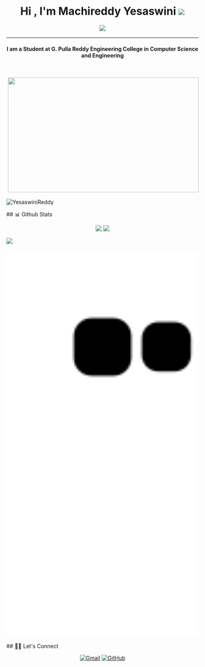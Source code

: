 <h1 align="center">Hi , I'm Machireddy Yesaswini <img src="https://media.giphy.com/media/hvRJCLFzcasrR4ia7z/giphy.gif" width="35"></h1>
<p align="center">
 <a href="https://github.com/DenverCoder1/readme-typing-svg"><img src="https://readme-typing-svg.herokuapp.com?lines=Computer+Science+Student;DS%20|%20AI%20|%20ML%20Enthusiast;Always%20learning%20new%20things&center=true&width=500&height=50&font=georgia"></a>
</p>
<hr/>
<h4 align="center">I am a Student at G. Pulla Reddy Engineering College in Computer Science and Engineering</h4>
<br>
<p align="centre">&nbsp;<img  src="https://image.shutterstock.com/z/stock-vector-programming-banner-coding-best-programming-languages-flat-illustration-concept-1078387013.jpg" width="500" height="300">
<p align="left"> <img src="https://komarev.com/ghpvc/?username=YesaswiniReddy&label=Profile%20views&color=0e75b6&style=flat" alt="YesaswiniReddy" /> </p>
## 📊 Github Stats
<p align="center">
   <img width="48%" src="https://github-readme-stats.vercel.app/api?username=YesaswiniReddy&show_icons=true&theme=radical" />
   <img width="48%" src="https://github-readme-streak-stats.herokuapp.com/?user=YesaswiniReddy&theme=radical" />
</p>
<img src="https://activity-graph.herokuapp.com/graph?username=YesaswiniReddy&theme=redical&count_private=true">
<p align="center">
<p align="center"> <img src="https://github.com/arpanaditya/arpanaditya/blob/output/github-contribution-grid-snake.svg" width="1000" /> </p>
## 🙋‍♀️ Let's Connect

<p align="center">
	<a href="mailto:yesaswinireddy280@gmail.com"><img src="https://img.icons8.com/bubbles/50/000000/gmail.png" alt="Gmail"/></a>
	<a href="https://github.com/YesaswiniReddy/YesaswiniReddy"><img src="https://img.icons8.com/bubbles/50/000000/github.png" alt="GitHub"/>
</p>

<!--img align="right" alt="Coding" width="450" src="https://camo.githubusercontent.com/6607041227d81f650340ff070cc2843518acad359b57e5bb054a9fb7127aa041/68747470733a2f2f63646e2e6472696262626c652e636f6d2f75736572732f323634363432332f73637265656e73686f74732f353530373139362f636f6d70757465722e676966" data-canonical-src="https://cdn.dribbble.com/users/2646423/screenshots/5507196/computer.gif" style="max-width:100%;"/-->
